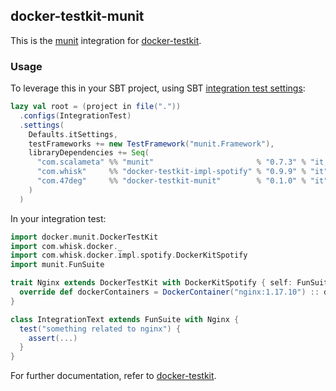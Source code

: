 ## docker-testkit-munit

This is the [munit](https://scalameta.org/munit) integration for
[docker-testkit](https://github.com/whisklabs/docker-it-scala/).

### Usage

To leverage this in your SBT project, using SBT
[integration test settings](https://www.scala-sbt.org/1.x/docs/Testing.html#Integration+Tests):

```scala
lazy val root = (project in file("."))
  .configs(IntegrationTest)
  .settings(
    Defaults.itSettings,
    testFrameworks += new TestFramework("munit.Framework"),
    libraryDependencies += Seq(
      "com.scalameta" %% "munit"                       % "0.7.3" % "it,test"
      "com.whisk"     %% "docker-testkit-impl-spotify" % "0.9.9" % "it",
      "com.47deg"     %% "docker-testkit-munit"        % "0.1.0" % "it"
    )
  )
```

In your integration test:

```scala
import docker.munit.DockerTestKit
import com.whisk.docker._
import com.whisk.docker.impl.spotify.DockerKitSpotify
import munit.FunSuite

trait Nginx extends DockerTestKit with DockerKitSpotify { self: FunSuite =>
  override def dockerContainers = DockerContainer("nginx:1.17.10") :: dockerContainers
}

class IntegrationText extends FunSuite with Nginx {
  test("something related to nginx") {
    assert(...)
  }
}
```

For further documentation, refer to
[docker-testkit](https://github.com/whisklabs/docker-it-scala/).
